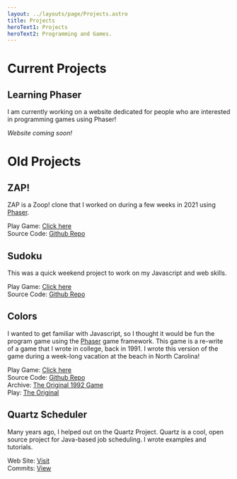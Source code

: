 ```yaml
---
layout: ../layouts/page/Projects.astro
title: Projects
heroText1: Projects
heroText2: Programming and Games.
---
```

# Current Projects

## Learning Phaser

I am currently working on a website dedicated for people who are interested in programming games using Phaser!

*Website coming soon!*


# Old Projects

## ZAP!

ZAP is a Zoop! clone that I worked on during a few weeks in 2021 using [Phaser](https://phaser.io/).

Play Game: [Click here](http://zap.thekratzers.com/)  
Source Code: [Github Repo](https://github.com/billkratzer/zap-game)


## Sudoku

This was a quick weekend project to work on my Javascript and web skills.

Play Game: [Click here](http://sudoku.thekratzers.com/)  
Source Code: [Github Repo](https://github.com/billkratzer/sudoku-web)

## Colors

I wanted to get familiar with Javascript, so I thought it would be fun the program game using the [Phaser](https://phaser.io/) game framework. This game is a re-write of a game that I wrote in college, back in 1991. I wrote this version of the game during a week-long vacation at the beach in North Carolina!

Play Game: [Click here](http://colors.thekratzers.com/)  
Source Code: [Github Repo](https://github.com/billkratzer/colors-game)  
Archive: [The Original 1992 Game](https://archive.org/details/Colors_941)  
Play: [The Original](https://archive.org/details/COLORS20)

## Quartz Scheduler

Many years ago, I helped out on the Quartz Project. Quartz is a cool, open source project for Java-based job scheduling. I wrote examples and tutorials.

Web Site: [Visit](http://www.quartz-scheduler.org/)  
Commits: [View](https://github.com/search?q=repo:quartz-scheduler/quartz%20kratzer&type=code)

